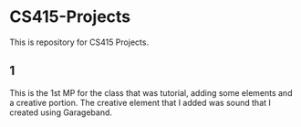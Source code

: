 # CS415-Projects
This is repository for CS415 Projects. 

## 1
This is the 1st MP for the class that was tutorial, adding some elements and a creative portion.
The creative element that I added was sound that I created using Garageband. 

